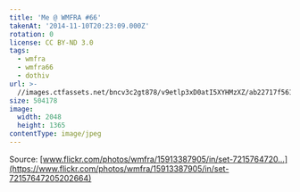 ```yaml
---
title: 'Me @ WMFRA #66'
takenAt: '2014-11-10T20:23:09.000Z'
rotation: 0
license: CC BY-ND 3.0
tags:
  - wmfra
  - wmfra66
  - dothiv
url: >-
  //images.ctfassets.net/bncv3c2gt878/v9etlp3xD0atI5XYHMzXZ/ab22717f5615896bbfaecb1c7484a92e/me--wmfra-66_15304647273_o
size: 504178
image:
  width: 2048
  height: 1365
contentType: image/jpeg
---
```


Source: [www.flickr.com/photos/wmfra/15913387905/in/set-7215764720...](https://www.flickr.com/photos/wmfra/15913387905/in/set-72157647205202664)
